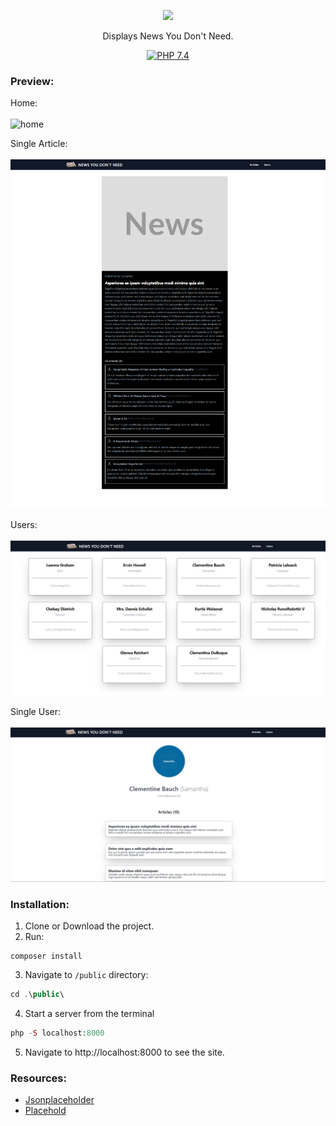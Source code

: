 <p align="center"><a href="https://laravel.com" target="_blank"><img src="https://i.ibb.co/9ryr3ky/forguthyb.png" width="400"></a></p>

<p align="center">
<span>Displays News You Don't Need.</span><br>
</p>
<p align="center">
<a href="https://www.php.net/"><img src="https://img.shields.io/badge/PHP-7.4-grey?labelColor=777BB4" alt="PHP 7.4"></a>
</p>







### Preview:

Home: <br><br>
<img src="home.gif" alt="home" height="400" width="600">

Single Article: <br><br>
<img src="singlearticle.png" alt="singlearticle">

Users: <br><br>
<img src="users.png" alt="locations">

Single User: <br><br>
<img src="singleuser.png" alt="locations">

### Installation:

1. Clone or Download the project.
2. Run:
````
composer install
````
3. Navigate to `/public` directory:
````php
cd .\public\
````
4. Start a server from the terminal
```php
php -S localhost:8000
```


5. Navigate to http://localhost:8000 to see the site.

### Resources:

* [Jsonplaceholder](https://jsonplaceholder.typicode.com/)
* [Placehold](https://placehold.co/)
